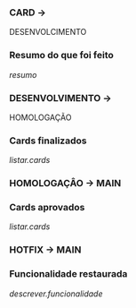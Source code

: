 ### CARD ->
DESENVOLCIMENTO
### Resumo do que foi feito
_resumo_

### DESENVOLVIMENTO ->
HOMOLOGAÇÃO
### Cards finalizados
_listar.cards_

### HOMOLOGAÇÂO -> MAIN
### Cards aprovados
_listar.cards_

### HOTFIX -> MAIN
### Funcionalidade restaurada
_descrever.funcionalidade_